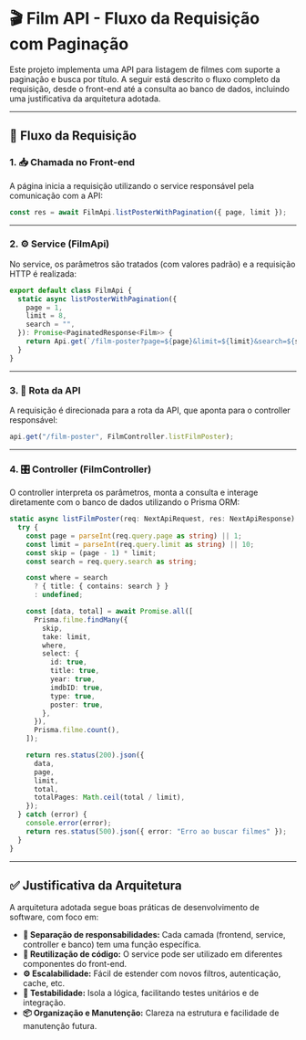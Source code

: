 # 🎬 Film API - Fluxo da Requisição com Paginação

Este projeto implementa uma API para listagem de filmes com suporte a paginação e busca por título. A seguir está descrito o fluxo completo da requisição, desde o front-end até a consulta ao banco de dados, incluindo uma justificativa da arquitetura adotada.

---

## 🔄 Fluxo da Requisição

### 1. 📥 Chamada no Front-end

A página inicia a requisição utilizando o service responsável pela comunicação com a API:

```ts
const res = await FilmApi.listPosterWithPagination({ page, limit });
```

---

### 2. ⚙️ Service (FilmApi)

No service, os parâmetros são tratados (com valores padrão) e a requisição HTTP é realizada:

```ts
export default class FilmApi {
  static async listPosterWithPagination({
    page = 1,
    limit = 8,
    search = "",
  }): Promise<PaginatedResponse<Film>> {
    return Api.get(`/film-poster?page=${page}&limit=${limit}&search=${search}`);
  }
}
```

---

### 3. 🚏 Rota da API

A requisição é direcionada para a rota da API, que aponta para o controller responsável:

```ts
api.get("/film-poster", FilmController.listFilmPoster);
```

---

### 4. 🎛️ Controller (FilmController)

O controller interpreta os parâmetros, monta a consulta e interage diretamente com o banco de dados utilizando o Prisma ORM:

```ts
static async listFilmPoster(req: NextApiRequest, res: NextApiResponse) {
  try {
    const page = parseInt(req.query.page as string) || 1;
    const limit = parseInt(req.query.limit as string) || 10;
    const skip = (page - 1) * limit;
    const search = req.query.search as string;

    const where = search
      ? { title: { contains: search } }
      : undefined;

    const [data, total] = await Promise.all([
      Prisma.filme.findMany({
        skip,
        take: limit,
        where,
        select: {
          id: true,
          title: true,
          year: true,
          imdbID: true,
          type: true,
          poster: true,
        },
      }),
      Prisma.filme.count(),
    ]);

    return res.status(200).json({
      data,
      page,
      limit,
      total,
      totalPages: Math.ceil(total / limit),
    });
  } catch (error) {
    console.error(error);
    return res.status(500).json({ error: "Erro ao buscar filmes" });
  }
}
```

---

## ✅ Justificativa da Arquitetura

A arquitetura adotada segue boas práticas de desenvolvimento de software, com foco em:

- **🔗 Separação de responsabilidades:** Cada camada (frontend, service, controller e banco) tem uma função específica.
- **🔄 Reutilização de código:** O service pode ser utilizado em diferentes componentes do front-end.
- **⚙️ Escalabilidade:** Fácil de estender com novos filtros, autenticação, cache, etc.
- **🧪 Testabilidade:** Isola a lógica, facilitando testes unitários e de integração.
- **📦 Organização e Manutenção:** Clareza na estrutura e facilidade de manutenção futura.
